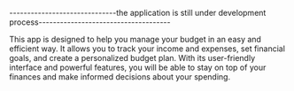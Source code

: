 
------------------------------the application is still under development process-------------------------------------

This app is designed to help you manage your budget in an easy and efficient way. It allows you to track your income and expenses, set financial goals, and create a personalized budget plan. With its user-friendly interface and powerful features, you will be able to stay on top of your finances and make informed decisions about your spending. 
